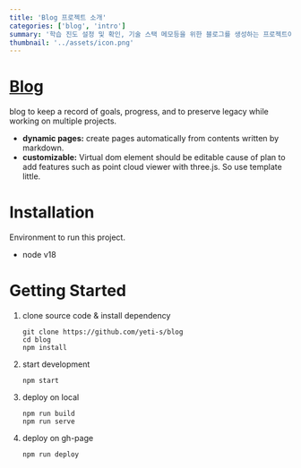 ```yaml
---
title: 'Blog 프로젝트 소개'
categories: ['blog', 'intro']
summary: '학습 진도 설정 및 확인, 기술 스택 메모등을 위한 블로그를 생성하는 프로젝트이다.'
thumbnail: '../assets/icon.png'
---
```

# [Blog](https://github.com/yeti-s/blog)
blog to keep a record of goals, progress, and to preserve legacy while working on multiple projects.

 
* **dynamic pages:** create pages automatically from contents written by markdown.
* **customizable:** Virtual dom element should be editable cause of plan to add features such as point cloud viewer with three.js. So use template little.

# Installation
Environment to run this project.
* node v18

# Getting Started
1. clone source code & install dependency
    ```
    git clone https://github.com/yeti-s/blog
    cd blog
    npm install
    ```
2. start development
   ```
   npm start
   ```
3. deploy on local
    ```
    npm run build
    npm run serve
    ```
4. deploy on gh-page
   ```
   npm run deploy
   ```
